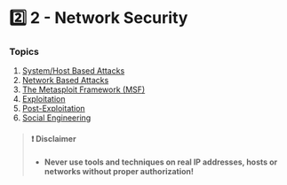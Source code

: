# 2️⃣ 2 - Network Security

### Topics

1. [System/Host Based Attacks](../../ecpptv3/powershell-for-pt/network-security/2.1/)
2. [Network Based Attacks](broken-reference)
3. [The Metasploit Framework (MSF)](../../ecpptv3/powershell-for-pt/network-security/2.3/)
4. [Exploitation](../../ecpptv3/powershell-for-pt/network-security/2.4.md)
5. [Post-Exploitation](broken-reference)
6. [Social Engineering](../../ecpptv3/powershell-for-pt/network-security/2.4-2.md)

> #### ❗ Disclaimer
>
> * **Never use tools and techniques on real IP addresses, hosts or networks without proper authorization!**
